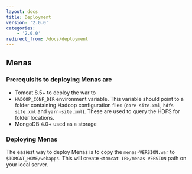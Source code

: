 ```yaml
---
layout: docs
title: Deployment
version: '2.0.0'
categories:
    - '2.0.0'
redirect_from: /docs/deployment
---
```


## Menas

### Prerequisits to deploying Menas are

- Tomcat 8.5+ to deploy the war to
- `HADOOP_CONF_DIR` environment variable. This variable should point to a folder containing Hadoop configuration files (`core-site.xml`, `hdfs-site.xml` and `yarn-site.xml`). These are used to query the HDFS for folder locations.
- MongoDB 4.0+ used as a storage

### Deploying Menas

The easiest way to deploy Menas is to copy the `menas-VERSION.war` to `$TOMCAT_HOME/webapps`. This will create `<tomcat IP>/menas-VERSION` path on your local server.
